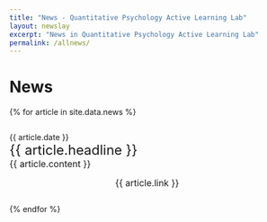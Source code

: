 ```yaml
---
title: "News - Quantitative Psychology Active Learning Lab"
layout: newslay
excerpt: "News in Quantitative Psychology Active Learning Lab"
permalink: /allnews/
---
```

# News

{% for article in site.data.news %}
<p style="padding: 1em 1em 0 0">{{ article.date }} <br>
<font size="5">{{ article.headline }}</font><br>
<font size="3">{{ article.content }}</font></p>
<p align="center" style="padding: 0 1em 1em 0"><font size="3">{{ article.link }}</font></p>
{% endfor %}
